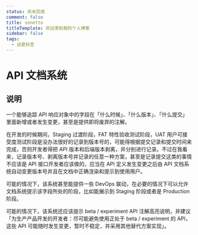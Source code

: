 ```yaml
---
status: 尚未完成
comment: false
title: sonetto
titleTemplate: 欢迎来到我的个人博客
sidebar: false
tags:
  - 这是标签
---
```

# API 文档系统

## 说明

一个能够追踪 API 响应对象中的字段在「什么时候」、「什么版本」、「什么提交」里面新增或者发生变更，甚至是提供即将废弃的注解。

在开发的时候期间，Staging 过渡阶段，FAT 特性验收测试阶段，UAT 用户可接受度测试阶段是没办法很好的记录到版本号的，可能得根据提交记录和提交时间来完成，否则开发者得把 API 版本和后端版本剥离，并分别进行记录。不过在我看来，记录版本号、剥离版本号并记录的任意一种方案，甚至是记录提交这类的事情不应该是 API 接口开发者应该做的，应当在 API 定义发生变更之后由 API 文档系统自动变更版本号并且在文档中正确渲染和提示到使用用户。

可能的情况下，该系统甚至能提供一些 DevOps 联动，在必要的情况下可以允许文档系统提示该字段所处的阶段，比如能展示到 Staging 阶段或者是 Production 阶段。

可能的情况下，该系统还应该提示 beta / experiment API 注解高亮说明，并建议「为生产产品开发的开发者：尽可能避免使用正处于 beta / experiment 的 API，这些 API 可能随时发生变更，暂时不稳定，并采用其他替代方案实现」。
